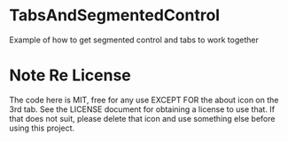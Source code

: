 # TabsAndSegmentedControl
Example of how to get segmented control and tabs to work together

# Note Re License
The code here is MIT, free for any use EXCEPT FOR the about icon on
the 3rd tab.  See the LICENSE document for obtaining a license to
use that.  If that does not suit, please delete that icon and use
something else before using this project.
